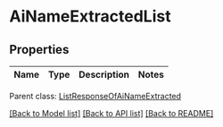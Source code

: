 # AiNameExtractedList

## Properties
Name | Type | Description | Notes
------------ | ------------- | ------------- | -------------

 Parent class: [ListResponseOfAiNameExtracted](ListResponseOfAiNameExtracted.md)

[[Back to Model list]](README.md#documentation-for-models) [[Back to API list]](README.md#documentation-for-api-endpoints) [[Back to README]](README.md)
